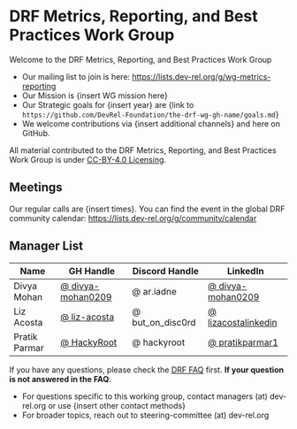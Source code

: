 # DRF Metrics, Reporting, and Best Practices Work Group

Welcome to the DRF Metrics, Reporting, and Best Practices Work Group

- Our mailing list to join is here: https://lists.dev-rel.org/g/wg-metrics-reporting
- Our Mission is {insert WG mission here}
- Our Strategic goals for {insert year} are {link to `https://github.com/DevRel-Foundation/the-drf-wg-gh-name/goals.md`}
- We welcome contributions via {insert additional channels} and here on GitHub.

All material contributed to the DRF Metrics, Reporting, and Best Practices Work Group is under [CC-BY-4.0 Licensing](https://creativecommons.org/licenses/by/4.0/deed.en).

## Meetings

Our regular calls are {insert times}. You can find the event in the global DRF community calendar: https://lists.dev-rel.org/g/community/calendar

## Manager List

|    Name  | GH Handle |  Discord Handle |  LinkedIn  | 
|    ---   |     ---   |      ---        |     ---    |
| Divya Mohan | [@ divya-mohan0209](https://github.com/divya-mohan0209) |     @ ar.iadne    | [@ divya-mohan0209](https://linkedin.com/in/divya-mohan0209) |
| Liz Acosta  | [@ liz-acosta](https://github.com/liz-acosta) |     @ but_on_disc0rd    | [@ lizacostalinkedin](https://www.linkedin.com/in/lizacostalinkedin/) |
| Pratik Parmar | [@ HackyRoot](https://github.com/HackyRoot)  |     @ hackyroot    | [@ pratikparmar1](https://linkedin.com/in/pratikparmar1) |


If you have any questions, please check the [DRF FAQ](https://github.com/DevRel-Foundation#faq) first. **If your question is not answered in the FAQ**:

- For questions specific to this working group, contact managers (at) dev-rel.org or use {insert other contact methods}
- For broader topics, reach out to steering-committee (at) dev-rel.org
